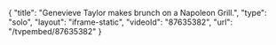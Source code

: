 {
    "title": "Genevieve Taylor makes brunch on a Napoleon Grill.",
    "type": "solo",
    "layout": "iframe-static",
    "videoId": "87635382",
    "url": "\/tvpembed\/87635382"
}